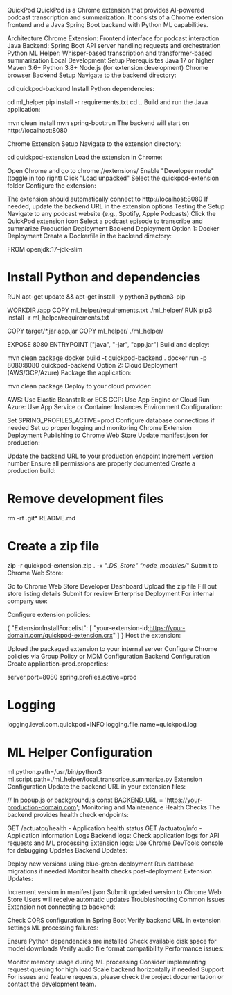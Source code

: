 QuickPod
QuickPod is a Chrome extension that provides AI-powered podcast transcription and summarization. It consists of a Chrome extension frontend and a Java Spring Boot backend with Python ML capabilities.

Architecture
Chrome Extension: Frontend interface for podcast interaction
Java Backend: Spring Boot API server handling requests and orchestration
Python ML Helper: Whisper-based transcription and transformer-based summarization
Local Development Setup
Prerequisites
Java 17 or higher
Maven 3.6+
Python 3.8+
Node.js (for extension development)
Chrome browser
Backend Setup
Navigate to the backend directory:

cd quickpod-backend
Install Python dependencies:

cd ml_helper
pip install -r requirements.txt
cd ..
Build and run the Java application:

mvn clean install
mvn spring-boot:run
The backend will start on http://localhost:8080

Chrome Extension Setup
Navigate to the extension directory:

cd quickpod-extension
Load the extension in Chrome:

Open Chrome and go to chrome://extensions/
Enable "Developer mode" (toggle in top right)
Click "Load unpacked"
Select the quickpod-extension folder
Configure the extension:

The extension should automatically connect to http://localhost:8080
If needed, update the backend URL in the extension options
Testing the Setup
Navigate to any podcast website (e.g., Spotify, Apple Podcasts)
Click the QuickPod extension icon
Select a podcast episode to transcribe and summarize
Production Deployment
Backend Deployment
Option 1: Docker Deployment
Create a Dockerfile in the backend directory:

FROM openjdk:17-jdk-slim

# Install Python and dependencies
RUN apt-get update && apt-get install -y python3 python3-pip

WORKDIR /app
COPY ml_helper/requirements.txt ./ml_helper/
RUN pip3 install -r ml_helper/requirements.txt

COPY target/*.jar app.jar
COPY ml_helper/ ./ml_helper/

EXPOSE 8080
ENTRYPOINT ["java", "-jar", "app.jar"]
Build and deploy:

mvn clean package
docker build -t quickpod-backend .
docker run -p 8080:8080 quickpod-backend
Option 2: Cloud Deployment (AWS/GCP/Azure)
Package the application:

mvn clean package
Deploy to your cloud provider:

AWS: Use Elastic Beanstalk or ECS
GCP: Use App Engine or Cloud Run
Azure: Use App Service or Container Instances
Environment Configuration:

Set SPRING_PROFILES_ACTIVE=prod
Configure database connections if needed
Set up proper logging and monitoring
Chrome Extension Deployment
Publishing to Chrome Web Store
Update manifest.json for production:

Update the backend URL to your production endpoint
Increment version number
Ensure all permissions are properly documented
Create a production build:

# Remove development files
rm -rf .git* README.md

# Create a zip file
zip -r quickpod-extension.zip . -x "*.DS_Store" "node_modules/*"
Submit to Chrome Web Store:

Go to Chrome Web Store Developer Dashboard
Upload the zip file
Fill out store listing details
Submit for review
Enterprise Deployment
For internal company use:

Configure extension policies:

{
  "ExtensionInstallForcelist": [
    "your-extension-id;https://your-domain.com/quickpod-extension.crx"
  ]
}
Host the extension:

Upload the packaged extension to your internal server
Configure Chrome policies via Group Policy or MDM
Configuration
Backend Configuration
Create application-prod.properties:

server.port=8080
spring.profiles.active=prod

# Logging
logging.level.com.quickpod=INFO
logging.file.name=quickpod.log

# ML Helper Configuration
ml.python.path=/usr/bin/python3
ml.script.path=./ml_helper/local_transcribe_summarize.py
Extension Configuration
Update the backend URL in your extension files:

// In popup.js or background.js
const BACKEND_URL = 'https://your-production-domain.com';
Monitoring and Maintenance
Health Checks
The backend provides health check endpoints:

GET /actuator/health - Application health status
GET /actuator/info - Application information
Logs
Backend logs: Check application logs for API requests and ML processing
Extension logs: Use Chrome DevTools console for debugging
Updates
Backend Updates:

Deploy new versions using blue-green deployment
Run database migrations if needed
Monitor health checks post-deployment
Extension Updates:

Increment version in manifest.json
Submit updated version to Chrome Web Store
Users will receive automatic updates
Troubleshooting
Common Issues
Extension not connecting to backend:

Check CORS configuration in Spring Boot
Verify backend URL in extension settings
ML processing failures:

Ensure Python dependencies are installed
Check available disk space for model downloads
Verify audio file format compatibility
Performance issues:

Monitor memory usage during ML processing
Consider implementing request queuing for high load
Scale backend horizontally if needed
Support
For issues and feature requests, please check the project documentation or contact the development team.
